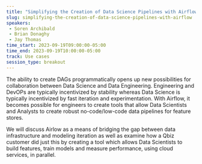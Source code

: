 ```yaml
---
title: "Simplifying the Creation of Data Science Pipelines with Airflow"
slug: simplifying-the-creation-of-data-science-pipelines-with-airflow
speakers:
 - Soren Archibald
 - Brian Donaghy
 - Jay Thomas
time_start: 2023-09-19T09:00:00-05:00
time_end: 2023-09-19T10:00:00-05:00
track: Use cases
session_type: breakout
---
```


The ability to create DAGs programmatically opens up new possibilities for collaboration between Data Science and Data Engineering. Engineering and DevOPs are typically incentivized by stability whereas Data Science is typically incentivized by fast iteration and experimentation. With Airflow, it becomes possible for engineers to create tools that allow Data Scientists and Analysts to create robust no-code/low-code data pipelines for feature stores.



We will discuss Airlow as a means of bridging the gap between data infrastructure and modeling iteration as well as examine how a Qbiz customer did just this by creating a tool which allows Data Scientists to build features, train models and measure performance, using cloud services, in parallel.

